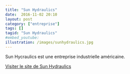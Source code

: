 ```yaml
---
title: "Sun Hydraulics"
date:  2016-11-02 20:10
layout: post
category: ["entreprise"]
tags: []
tagid: "Sun Hydraulics"
#embed_youtube:
illustration: /images/sunhydraulics.jpg
---
```

Sun Hycraulics est une entreprise industrielle américaine.

[Visiter le site de Sun Hydraulics](http://www.sunhydraulics.com/)
